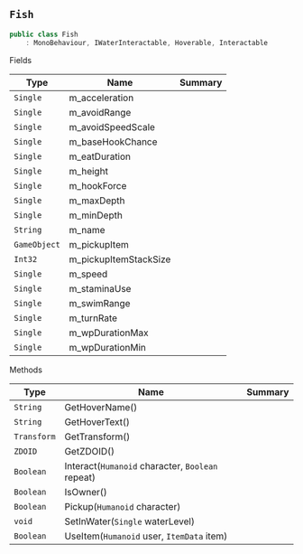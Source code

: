## `Fish`

```csharp
public class Fish
    : MonoBehaviour, IWaterInteractable, Hoverable, Interactable

```

Fields

| Type | Name | Summary | 
| --- | --- | --- | 
| `Single` | m_acceleration |  | 
| `Single` | m_avoidRange |  | 
| `Single` | m_avoidSpeedScale |  | 
| `Single` | m_baseHookChance |  | 
| `Single` | m_eatDuration |  | 
| `Single` | m_height |  | 
| `Single` | m_hookForce |  | 
| `Single` | m_maxDepth |  | 
| `Single` | m_minDepth |  | 
| `String` | m_name |  | 
| `GameObject` | m_pickupItem |  | 
| `Int32` | m_pickupItemStackSize |  | 
| `Single` | m_speed |  | 
| `Single` | m_staminaUse |  | 
| `Single` | m_swimRange |  | 
| `Single` | m_turnRate |  | 
| `Single` | m_wpDurationMax |  | 
| `Single` | m_wpDurationMin |  | 


Methods

| Type | Name | Summary | 
| --- | --- | --- | 
| `String` | GetHoverName() |  | 
| `String` | GetHoverText() |  | 
| `Transform` | GetTransform() |  | 
| `ZDOID` | GetZDOID() |  | 
| `Boolean` | Interact(`Humanoid` character, `Boolean` repeat) |  | 
| `Boolean` | IsOwner() |  | 
| `Boolean` | Pickup(`Humanoid` character) |  | 
| `void` | SetInWater(`Single` waterLevel) |  | 
| `Boolean` | UseItem(`Humanoid` user, `ItemData` item) |  | 


